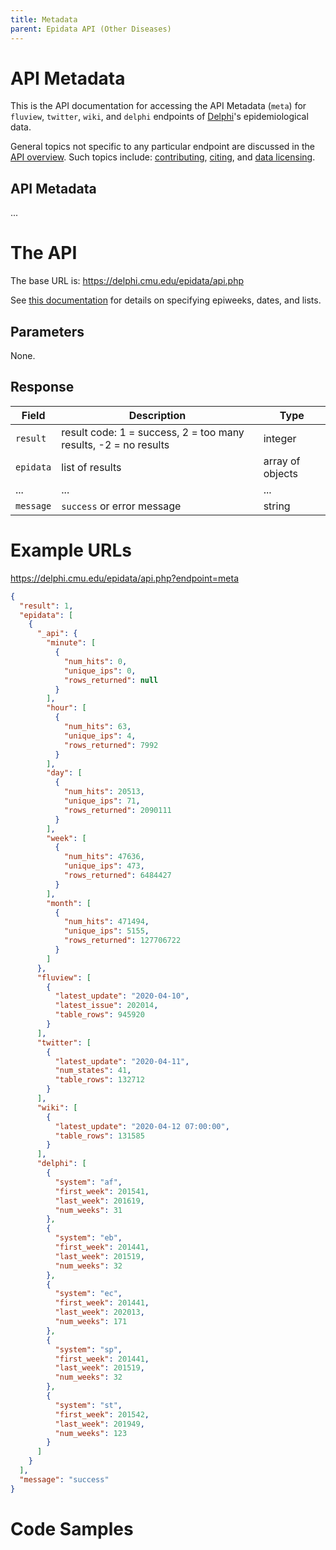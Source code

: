 ```yaml
---
title: Metadata
parent: Epidata API (Other Diseases)
---
```


# API Metadata

This is the API documentation for accessing the API Metadata (`meta`) for `fluview`, `twitter`, `wiki`, and `delphi` endpoints of [Delphi](https://delphi.cmu.edu/)'s epidemiological data.


General topics not specific to any particular endpoint are discussed in the
[API overview](README.md). Such topics include:
[contributing](README.md#contributing), [citing](README.md#citing), and
[data licensing](README.md#data-licensing).

## API Metadata

... <!-- TODO -->

# The API

The base URL is: https://delphi.cmu.edu/epidata/api.php

See [this documentation](README.md) for details on specifying epiweeks, dates, and lists.

## Parameters

None.

## Response

| Field | Description | Type |
| --- | --- | --- |
| `result` | result code: 1 = success, 2 = too many results, -2 = no results | integer |
| `epidata` | list of results | array of objects |
| ... | ... | ... | <!-- TODO -->
| `message` | `success` or error message | string |

# Example URLs

https://delphi.cmu.edu/epidata/api.php?endpoint=meta

```json
{
  "result": 1,
  "epidata": [
    {
      "_api": {
        "minute": [
          {
            "num_hits": 0,
            "unique_ips": 0,
            "rows_returned": null
          }
        ],
        "hour": [
          {
            "num_hits": 63,
            "unique_ips": 4,
            "rows_returned": 7992
          }
        ],
        "day": [
          {
            "num_hits": 20513,
            "unique_ips": 71,
            "rows_returned": 2090111
          }
        ],
        "week": [
          {
            "num_hits": 47636,
            "unique_ips": 473,
            "rows_returned": 6484427
          }
        ],
        "month": [
          {
            "num_hits": 471494,
            "unique_ips": 5155,
            "rows_returned": 127706722
          }
        ]
      },
      "fluview": [
        {
          "latest_update": "2020-04-10",
          "latest_issue": 202014,
          "table_rows": 945920
        }
      ],
      "twitter": [
        {
          "latest_update": "2020-04-11",
          "num_states": 41,
          "table_rows": 132712
        }
      ],
      "wiki": [
        {
          "latest_update": "2020-04-12 07:00:00",
          "table_rows": 131585
        }
      ],
      "delphi": [
        {
          "system": "af",
          "first_week": 201541,
          "last_week": 201619,
          "num_weeks": 31
        },
        {
          "system": "eb",
          "first_week": 201441,
          "last_week": 201519,
          "num_weeks": 32
        },
        {
          "system": "ec",
          "first_week": 201441,
          "last_week": 202013,
          "num_weeks": 171
        },
        {
          "system": "sp",
          "first_week": 201441,
          "last_week": 201519,
          "num_weeks": 32
        },
        {
          "system": "st",
          "first_week": 201542,
          "last_week": 201949,
          "num_weeks": 123
        }
      ]
    }
  ],
  "message": "success"
}
```

# Code Samples

<!-- TODO: fix -->
